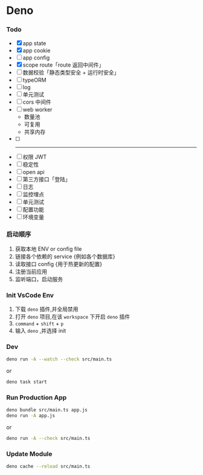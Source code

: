 # Deno

### Todo

- [x] app state
- [x] app cookie
- [ ] app config
- [x] scope route「route 返回中间件」
- [ ] 数据校验「静态类型安全 + 运行时安全」
- [ ] typeORM
- [ ] log
- [ ] 单元测试
- [ ] cors 中间件
- [ ] web worker
  - 数量池
  - 可复用
  - 共享内存
- [ ] ***
- [ ] 权限 JWT
- [ ] 稳定性
- [ ] open api
- [ ] 第三方接口「登陆」
- [ ] 日志
- [ ] 监控埋点
- [ ] 单元测试
- [ ] 配置功能
- [ ] 环境变量

### 启动顺序

1. 获取本地 ENV or config file
2. 链接各个依赖的 service {例如各个数据库}
3. 读取接口 config {用于热更新的配置}
4. 注册当前应用
5. 监听端口，启动服务

### Init VsCode Env

1. 下载 `deno` 插件,并全局禁用
2. 打开 `deno` 项目,在该 `workspace` 下开启 `deno` 插件
3. `command` + `shift` + `p`
4. 输入 `deno` ,并选择 init

### Dev

```bash
deno run -A --watch --check src/main.ts
```

or

```bash
deno task start
```

### Run Production App

```bash
deno bundle src/main.ts app.js
deno run -A app.js
```

or

```bash
deno run -A --check src/main.ts
```

### Update Module

```bash
deno cache --reload src/main.ts
```
